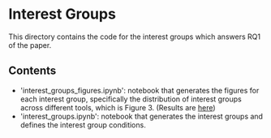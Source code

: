 # Interest Groups
This directory contains the code for the interest groups which answers RQ1 of the paper.

## Contents
- 'interest_groups_figures.ipynb': notebook that generates the figures for each interest group, specifically the distribution of interest groups across different tools, which is Figure 3. (Results are [here](../../results/figures/interest_groups))
- 'interest_groups.ipynb': notebook that generates the interest groups and defines the interest group conditions.